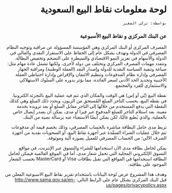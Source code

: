 <div dir="rtl">

# لوحة معلومات نقاط البيع السعودية


    بواسطة: تركي الصغير


### عن البنك المركزي و نقاط البيع الأسبوعية

المصرف المركزي أو البنك المركزي وهي المؤسسة المسؤولة عن مراقبة وتوجيه النظام المصرفي في الدولة وتهدف بشكل عام إلى الحفاظ على الاستقرار النقدي والمالي في الدولة والأسهام في تعزيز النمو الاقتصادي والسيطرة على التضخم وتخفيض البطالة. وتتعدد مهمات المصرف المركزي وتختلف من دولة لأخرى، ولكنها تشمل عادة مهام مثل: صياغة وتنفيذ السياسة النقدية للدولة وإصدار النقد (العملة الوطنية) ومراقبة الجهاز المصرفي وإدارة نظام المدفوعات وتنظيم الائتمان والإقراض وإدارة احتياطي العملة الأجنبية وتحديد الحد الأدنى لسعر الفائدة، مما يؤثر بدوره على السلوك الاستهلاكي والاستثماري للفرد والمجتمع.

نقطة البيع (بّي أو إس) هي الوقت والمكان الذي تتم فيه عملية البيع بالتجزئة الكترونيا. في نقطة البيع، يحسب التاجر المبلغ المُستحق من الزبون، ويحدد ذلك المبلغ وهي كذلك النقطة التي يدفع المستخدم من خلالها إلى التاجر مقابل السلع أو بعد تزويده بخدمة معينة. بعد استلام التاجر للمبلغ المدفوع عبر فيزا او مدى، يمكن أن يصدر إيصال خاص بالعملية، والذي يُطبع غالبًا، لكن يمكن أيضًا الاستغناء عنه برسالة نصية من البنك.

تربط مدى حامل البطاقة مباشرة بالحساب المصرفي، وذلك بخصم قيمة أي مدفوعات تتم خلال عمليات الشراء المنفّذة عبر أجهزة نقاط البيع، أو السحوبات نقدية من أجهزة الصرف الآلي؛ من الحساب المصرفي للعميل بصورة آلية وموثوقة.

يمكن لحامل بطاقة مدى الآن استخدامها للشراء والتسوق عبر الإنترنت، في مواقع التسوق الإلكتروني المحلية التي تحمل شعار مدى، أما في الموقع العالمية فيمكن لحامل البطاقة استخدامها في المواقع التي تقبل بطاقات Visa أو MasterCard بحسب الشعار الموجود على بطاقته.

وهدف هذا المشروع عرض لوحة البيانات باستخدام تقرير نقاط البيع الاسبوعية المعلن من قبل البنك المركزي بشكل عام على الرابط التالي: http://www.sama.gov.sa/en-us/pages/privacypolicy.aspx




</div>